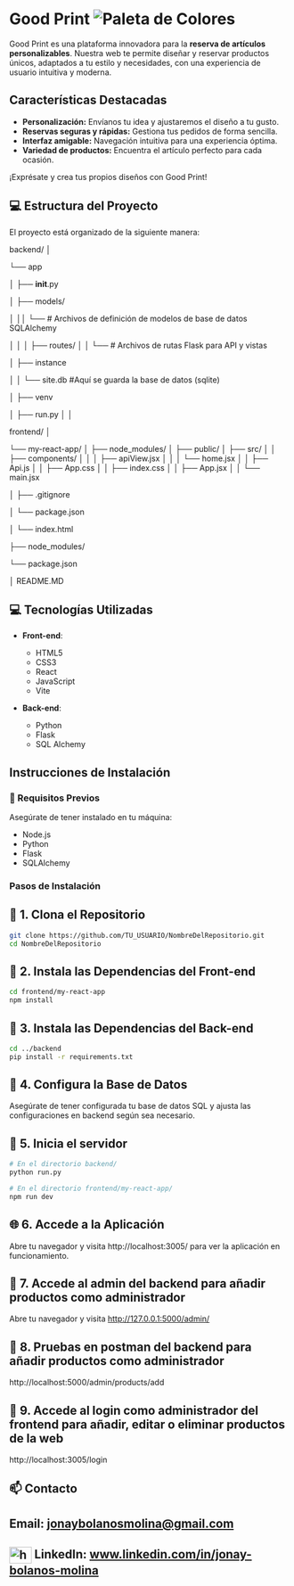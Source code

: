 # Good Print ![Paleta de Colores](https://img.icons8.com/color/48/000000/paint-palette.png)

Good Print es una plataforma innovadora para la **reserva de artículos personalizables**. Nuestra web te permite diseñar y reservar productos únicos, adaptados a tu estilo y necesidades, con una experiencia de usuario intuitiva y moderna.

## Características Destacadas

- **Personalización:** Envíanos tu idea y ajustaremos el diseño a tu gusto.
- **Reservas seguras y rápidas:** Gestiona tus pedidos de forma sencilla.
- **Interfaz amigable:** Navegación intuitiva para una experiencia óptima.
- **Variedad de productos:** Encuentra el artículo perfecto para cada ocasión.

¡Exprésate y crea tus propios diseños con Good Print!


## :computer: Estructura del Proyecto

El proyecto está organizado de la siguiente manera:

backend/
│

└── app

│ ├── __init__.py

│ ├── models/

│ ││ └── # Archivos de definición de modelos de base de datos SQLAlchemy

│ │
│ ├── routes/
│ │ └── # Archivos de rutas Flask para API y vistas
 
│ ├── instance

│ │ └── site.db #Aquí se guarda la base de datos (sqlite)

│ ├── venv

│ ├── run.py
│ │

frontend/
│

└── my-react-app/
│ ├── node_modules/
│ ├── public/
│ ├── src/
│ │ ├── components/
│ │ │ ├── apiView.jsx
│ │ │ └── home.jsx
│ │ ├── Api.js
│ │ ├── App.css
│ │ ├── index.css
│ │ ├── App.jsx
│ │ └── main.jsx

│ ├── .gitignore

│ └── package.json

│ └── index.html

├── node_modules/

└── package.json

│
README.MD


## 💻 Tecnologías Utilizadas

- **Front-end**:
  - HTML5
  - CSS3
  - React
  - JavaScript
  - Vite

- **Back-end**:
  - Python
  - Flask
  - SQL Alchemy

## Instrucciones de Instalación

### 📝 Requisitos Previos

Asegúrate de tener instalado en tu máquina:

- Node.js
- Python
- Flask
- SQLAlchemy

### Pasos de Instalación

## 📝 1. Clona el Repositorio

   ```bash
   git clone https://github.com/TU_USUARIO/NombreDelRepositorio.git
   cd NombreDelRepositorio
   ```

## 📝 2. Instala las Dependencias del Front-end
```bash
cd frontend/my-react-app
npm install
```

## 📝 3. Instala las Dependencias del Back-end
```bash
cd ../backend
pip install -r requirements.txt
```

## 📝 4. Configura la Base de Datos

Asegúrate de tener configurada tu base de datos SQL y ajusta las configuraciones en backend según sea necesario.

## 📝 5. Inicia el servidor

```bash
# En el directorio backend/
python run.py

# En el directorio frontend/my-react-app/
npm run dev
```

## 🌐 6. Accede a la Aplicación

Abre tu navegador y visita http://localhost:3005/ para ver la aplicación en funcionamiento.

## 📝 7. Accede al admin del backend para añadir productos como administrador
Abre tu navegador y visita http://127.0.0.1:5000/admin/

## 📝 8. Pruebas en postman del backend para añadir productos como administrador
http://localhost:5000/admin/products/add

## 📝 9. Accede al login como administrador del frontend para añadir, editar o eliminar productos de la web
http://localhost:3005/login

## 📫 Contacto
## Email: jonaybolanosmolina@gmail.com
## <a href="https://www.linkedin.com/in/jonay-bolanos-molina/" target="blank"><img align="center" src="https://raw.githubusercontent.com/rahuldkjain/github-profile-readme-generator/master/src/images/icons/Social/linked-in-alt.svg" alt="https://www.linkedin.com/in/jonay-bolanos-molina/" height="30" width="40" /></a> LinkedIn: www.linkedin.com/in/jonay-bolanos-molina
